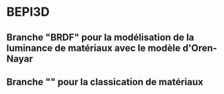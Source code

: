 # BEPI3D

## Branche "BRDF" pour la modélisation de la luminance de matériaux avec le modèle d'Oren-Nayar

## Branche "" pour la classication de matériaux
